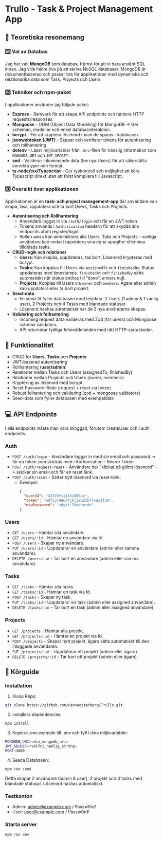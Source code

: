# Trullo - Task & Project Management App

## 📝 Teoretiska resonemang

### 1️⃣ Val av Databas
Jag har valt **MongoDB** som databas, främst för att vi bara använt SQL innan. Jag ville hellre öva på att skriva NoSQL databaser.
MongoDB är dokumentbaserad och passar bra för applikationer med dynamiska och relationsrika data som Task, Projects och Users. 

### 2️⃣ Tekniker och npm-paket
I applikationer använder jag följade paket:
* **Express** - Ramverk för att skapa API endpoints och hantera HTTP requests/responses.
* **Mongoose** - ODM (Object Data Modeling) för MongoDB -> Ger scheman, modeller och enkel databasinteraktion.
* **bcrypt** - För att kryptera lösenord innan de sparas i databasen.
* **jsonwebtoken (JWT)** - Skapar och verifierar tokens för autentisering och rollhantering.
* **dotenv** - Läser miljövariabler från `.env`-filen för känslig information som `MONGODB_URI` och `JWT_SECRET`.
* **zod** - Validerar inkommande data (tex nya Users) för att säkerställa korrekta yper och format.
* **ts-node/tsx/Typescript** - Ger typkontroll och möjlighet att köra Typescript direkt utan att först kompilera till Javascript.

### 3️⃣ Översikt över applikationen
Applikationen är en **task- och project management-app** där användare kan skapa, läsa, uppdatera och ta bort Users, Tasks och Projects.
* **Autentisering och Rollhantering**
  * Användare loggar in via `/auth/login` och får en JWT-token.
  * Tokens används i `Authorization` headern för att skydda alla endpoints utom register/login.
  * Rollen `admin` kan administrera alla Users, Taks och Projects - vanliga användare kan endast uppdatera sina egna uppgifter eller sina tilldelade tasks.
* **CRUD-logik och relationer**
  * **Users**: Kan skapas, uppdateras, tas bort. Lösenord krypteras med bcrypt.
  * **Tasks**: Kan kopplas till Users via `assignedTo` och `finishedBy`. Status uppdateras med timestamps. `finishedAt` och `finishedBy` sätts automatiskt när status ändras till "done", annars null.
  * **Projects**: Kopplas till Users via `owner` och `members`. Ägare eller admin kan uppdatera eller ta bort projekt.
* **Seed-data**
  * En seed-fil fyller databasen med testdata: 2 Users (1 admin & 1 vanlig user), 2 Projects och 4 Tasks med blandade statusar.
  * Lösenord hashas automatiskt när de 2 nya användarna skapas.
* **Validering och felhantering**
  * Incoming request data valideras med Zod (för users) och Mongoose schema validators.
  * API returnerar tydliga felmeddelanden med rätt HTTP-statuskoder.  

## 🔑 Funktionalitet
* CRUD för **Users**, **Tasks** och **Projects**
* JWT-baserad autentisering
* Rollhantering (**user/admin**)
* Relationer mellan Tasks och Users (assignedTo, finishedBy)
* Relationer mellan Projects och Users (owner, members)
* Kryptering av lösenord med bcrypt
* Reset Password-flöde (request + reset via token)
* Robust felhantering och validering (zod + mongoose validators)
* Seed-data som fyller databasen med exempeldata

## 💻 API Endpoints
I alla endpoints måste man vara inloggad, förutom createUser och i auth endpoints.

### Auth
* `POST /auth/login` - Användare loggar in med sin email och password -> får en token som skickas med i Authorization - Bearer Token.
* `POST /auth/request-reset` - Användare har "klickat på glömt lösenord" -> skickar sin email och får en reset länk. 
* `POST /auth/reset` - Sätter nytt lösenord via reset-länk.
  * Exempel:
    ```json
    {
      "userId": "32579fsjjk32498pc",
      "token": "edfj3r98uofjkj3202ikflkasjf39",
      "newPassword": "<Nytt lösenord>"  
    }
    ```

### Users
* `GET /users` - Hämtar alla användare.
* `GET /users/:id` - Hämtar en användare via Id.
* `POST /users` - Skapar ny användare.
* `PUT /users/:id` - Uppdaterar en användare (admin eller samma användare).
* `DELETE /users/:id` - Tar bort en användare (admin eller samma användare).

### Tasks
* `GET /tasks` - Hämtar alla tasks.
* `GET /tasks/:id` - Hämtar en task via Id.
* `POST /tasks` - Skapar ny task.
* `PUT /tasks/:id` - Uppdaterar en task (admin eller assigned användare).
* `DELETE /tasks/:id` - Tar bort en task (admin eller assigned användare).

### Projects
* `GET /projects` - Hämtar alla projekt.
* `GET /projects/:id` - Hämtar en projekt via Id.
* `POST /projects` - Skapar nytt projekt, ägare sätts automatiskt till den inloggade användaren.
* `PUT /projects/:id` - Uppdaterar ett projekt (admin eller ägare).
* `DELETE /projects/:id` - Tar bort ett projekt (admin eller ägare).

## 🚀 Körguide

### Installation
1. Klona Repo:
```bash
git clone https://github.com/Hannaosterberg/Trullo.git
```
2. Installera dependencies:
```bash
npm install
```
3. Kopiera .env.example till .env och fyll i dina miljövariabler:
```bash
MONGODB_URI=<din_mongodb_uri>
JWT_SECRET=<valfri_hemlig_sträng>
PORT=3000
```
4. Seeda Databasen:
```bash
npm run seed
```
Detta skapar 2 användare (admin & user), 2 projekt och 4 tasks med blandade statusar. Lösenord hashas automatiskt.

### Testkonton
* Admin: admin@example.com / Passw0rd!
* User: user@example.com / Passw0rd!

### Starta server
```bash
npm run dev
```

